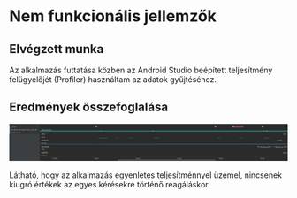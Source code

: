 # Nem funkcionális jellemzők

## Elvégzett munka

Az alkalmazás futtatása közben az Android Studio beépített teljesítmény felügyelőjét (Profiler) használtam az adatok gyűjtéséhez.

## Eredmények összefoglalása

![Profiler](images/profiler.png)

Látható, hogy az alkalmazás egyenletes teljesítménnyel üzemel, nincsenek kiugró értékek az egyes kérésekre történő reagáláskor.